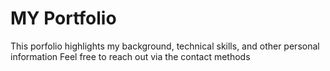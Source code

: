 # MY Portfolio

This porfolio highlights my background, technical skills, and other personal information
Feel free to reach out via the contact methods